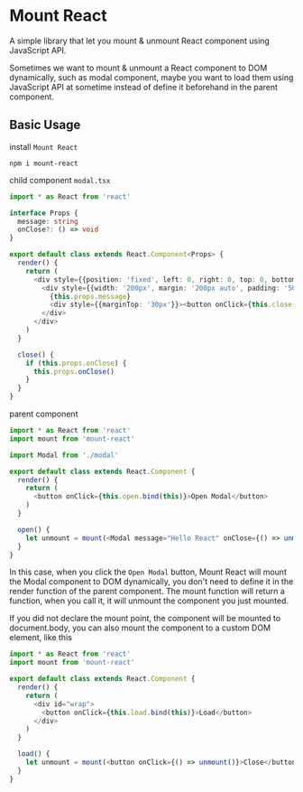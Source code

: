 # Mount React

A simple library that let you mount & unmount React component using JavaScript API.

Sometimes we want to mount & unmount a React component to DOM dynamically, such as modal component, maybe you want to load them using JavaScript API at sometime instead of define it beforehand in the parent component.

## Basic Usage

install `Mount React`
```
npm i mount-react
```

child component `modal.tsx`
```TypeScript
import * as React from 'react'

interface Props {
  message: string
  onClose?: () => void
}

export default class extends React.Component<Props> {
  render() {
    return (
      <div style={{position: 'fixed', left: 0, right: 0, top: 0, bottom: 0, background: 'rgba(0, 0, 0, 0.4)', zIndex: 100, textAlign: 'center'}}>
        <div style={{width: '200px', margin: '200px auto', padding: '50px', backgroundColor: '#fff'}}>
          {this.props.message}
          <div style={{marginTop: '30px'}}><button onClick={this.close.bind(this)}>Close</button></div>
        </div>
      </div>
    )
  }

  close() {
    if (this.props.onClose) {
      this.props.onClose()
    }
  }
}
```

parent component
```TypeScript
import * as React from 'react'
import mount from 'mount-react'

import Modal from './modal'

export default class extends React.Component {
  render() {
    return (
      <button onClick={this.open.bind(this)}>Open Modal</button>
    )
  }

  open() {
    let unmount = mount(<Modal message="Hello React" onClose={() => unmount()} />)
  }
}
```
In this case, when you click the `Open Modal` button, Mount React will mount the Modal component to DOM dynamically, you don't need to define it in the render function of the parent component. The mount function will return a function, when you call it, it will unmount the component you just mounted.

If you did not declare the mount point, the component will be mounted to document.body, you can also mount the component to a custom DOM element, like this

```TypeScript
import * as React from 'react'
import mount from 'mount-react'

export default class extends React.Component {
  render() {
    return (
      <div id="wrap">
        <button onClick={this.load.bind(this)}>Load</button>
      </div>
    )
  }

  load() {
    let unmount = mount(<button onClick={() => unmount()}>Close</button>, document.querySelector('#wrap'))
  }
}
```
